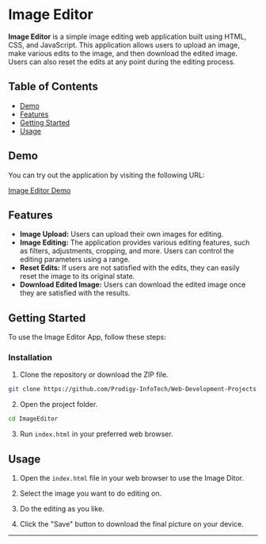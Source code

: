 # Image Editor

**Image Editor** is a simple image editing web application built using HTML, CSS, and JavaScript. This application allows users to upload an image, make various edits to the image, and then download the edited image. Users can also reset the edits at any point during the editing process.

## Table of Contents

- [Demo](#demo)
- [Features](#features)
- [Getting Started](#getting-started)
- [Usage](#usage)

## Demo

You can try out the application by visiting the following URL:

[Image Editor Demo](www.image-ditor.vercel.app)

## Features

- **Image Upload:** Users can upload their own images for editing.
- **Image Editing:** The application provides various editing features, such as filters, adjustments, cropping, and more. Users can control the editing parameters using a range.
- **Reset Edits:** If users are not satisfied with the edits, they can easily reset the image to its original state.
- **Download Edited Image:** Users can download the edited image once they are satisfied with the results.

## Getting Started

To use the Image Editor App, follow these steps:

### Installation

1. Clone the repository or download the ZIP file.

```bash
git clone https://github.com/Prodigy-InfoTech/Web-Development-Projects.git
```

2. Open the project folder.

```bash
cd ImageEditor
```

3. Run `index.html` in your preferred web browser.

## Usage

1. Open the `index.html` file in your web browser to use the Image Ditor.

2. Select the image you want to do editing on.

3. Do the editing as you like.

4. Click the "Save" button to download the final picture on your device.
---